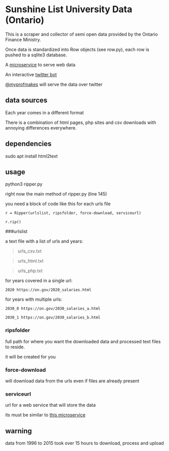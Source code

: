 # Sunshine List University Data (Ontario)

This is a scraper and collector of semi open data provided by the Ontario Finance Ministry.

Once data is standardized into Row objects (see row.py), each row is pushed to a sqlite3 database.

A [microservice](https://github.com/openciti/sunshinemicroservice) to serve web data

An interactive [twitter bot](https://github.com/openciti/sunshinelistbot)

[@myprofmakes](https://twitter.com/MyProfMakes) will serve the data over twitter

## data sources

Each year comes in a different format

There is a combination of html pages, php sites and csv downloads with annoying differences everywhere.

## dependencies

sudo apt install html2text

## usage

python3 ripper.py

right now the main method of ripper.py (line 145)

you need a block of code like this for each urls file

```
r = Ripper(urlslist, ripsfolder, force-download, serviceurl)

r.rip()
```

###urlslist

a text file with a list of urls and years:

>urls_csv.txt

>urls_html.txt

>urls_php.txt

for years covered in a single url:

```
2020 https://on.gov/2020_salaries.html
```

for years with multiple urls:

```
2030_0 https://on.gov/2030_salaries_a.html

2030_1 https://on.gov/2030_salaries_b.html
```

### ripsfolder

full path for where you want the downloaded data and processed text files to reside.

it will be created for you

### force-download

will download data from the urls even if files are already present

### serviceurl

url for a web service that will store the data

its must be similar to [this microservice](https://github.com/openciti/sunshinemicroservice)

## warning

data from 1996 to 2015 took over 15 hours to download, process and upload

